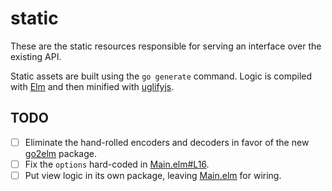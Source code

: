 # static

These are the static resources responsible for serving an interface over the existing API.

Static assets are built using the `go generate` command.  Logic is compiled
with [Elm](http://elm-lang.org/install) and then minified with
[uglifyjs](http://lisperator.net/uglifyjs/).

## TODO

- [ ] Eliminate the hand-rolled encoders and decoders in favor of the new
  [go2elm](https://github.com/shutej/go2elm) package.
- [ ] Fix the `options` hard-coded in [Main.elm#L16](Main.elm#L16).
- [ ] Put view logic in its own package, leaving [Main.elm](Main.elm) for
  wiring.
